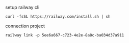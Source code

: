 

setup railway cli
```shell
curl -fsSL https://railway.com/install.sh | sh
```


connection project 
```shell
railway link -p 5ee6a667-c723-4e2e-8a8c-ba034d37a911
```